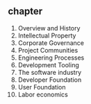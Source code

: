 ## chapter

1. Overview and History
2. Intellectual Property
3. Corporate Governance
4. Project Communities
5. Engineering Processes
6. Development Tooling
7. The software industry
8. Developer Foundation
9. User Foundation
10. Labor economics